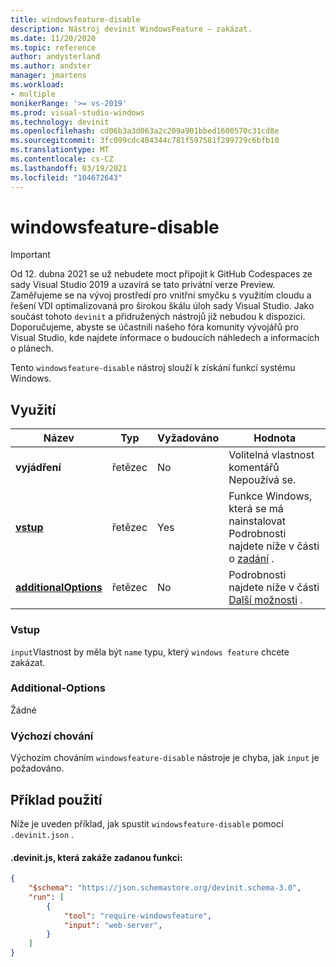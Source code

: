 ```yaml
---
title: windowsfeature-disable
description: Nástroj devinit WindowsFeature – zakázat.
ms.date: 11/20/2020
ms.topic: reference
author: andysterland
ms.author: andster
manager: jmartens
ms.workload:
- multiple
monikerRange: '>= vs-2019'
ms.prod: visual-studio-windows
ms.technology: devinit
ms.openlocfilehash: cd06b3a3d063a2c209a901bbed1600570c31cd8e
ms.sourcegitcommit: 3fc099cdc484344c781f597581f299729c6bfb10
ms.translationtype: MT
ms.contentlocale: cs-CZ
ms.lasthandoff: 03/19/2021
ms.locfileid: "104672643"
---
```

# <a name="windowsfeature-disable"></a>windowsfeature-disable

> [!IMPORTANT]
> Od 12. dubna 2021 se už nebudete moct připojit k GitHub Codespaces ze sady Visual Studio 2019 a uzavírá se tato privátní verze Preview. Zaměřujeme se na vývoj prostředí pro vnitřní smyčku s využitím cloudu a řešení VDI optimalizovaná pro širokou škálu úloh sady Visual Studio. Jako součást tohoto `devinit` a přidružených nástrojů již nebudou k dispozici. Doporučujeme, abyste se účastnili našeho fóra komunity vývojářů pro Visual Studio, kde najdete informace o budoucích náhledech a informacích o plánech.

Tento `windowsfeature-disable` nástroj slouží k získání funkcí systému Windows.

## <a name="usage"></a>Využití

| Název                                             | Typ   | Vyžadováno | Hodnota                                                                  |
|--------------------------------------------------|--------|----------|------------------------------------------------------------------------|
| **vyjádření**                                     | řetězec | No       | Volitelná vlastnost komentářů Nepoužívá se.                                  |
| [**vstup**](#input)                              | řetězec | Yes      | Funkce Windows, která se má nainstalovat Podrobnosti najdete níže v části o [zadání](#input) . |
| [**additionalOptions**](#additional-options)     | řetězec | No       | Podrobnosti najdete níže v části [Další možnosti](#additional-options) .       |

### <a name="input"></a>Vstup

`input`Vlastnost by měla být `name` typu, který `windows feature` chcete zakázat.

### <a name="additional-options"></a>Additional-Options

Žádné

### <a name="default-behavior"></a>Výchozí chování

Výchozím chováním `windowsfeature-disable` nástroje je chyba, jak `input` je požadováno.

## <a name="example-usage"></a>Příklad použití
Níže je uveden příklad, jak spustit `windowsfeature-disable` pomocí `.devinit.json` .

#### <a name="devinitjson-that-will-disable-a-specified-feature"></a>.devinit.js, která zakáže zadanou funkci:
```json
{
    "$schema": "https://json.schemastore.org/devinit.schema-3.0",
    "run": [
        {
            "tool": "require-windowsfeature",
            "input": "web-server",
        }
    ]
}
```

